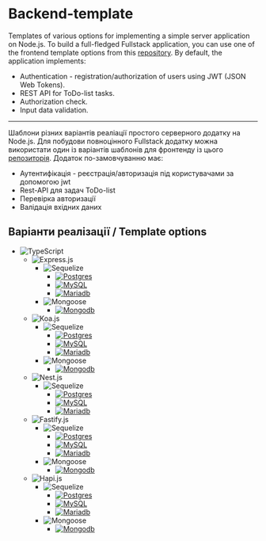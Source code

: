 # Backend-template

Templates of various options for implementing a simple server application on Node.js.
To build a full-fledged Fullstack application, you can use one of the frontend template options from this [repository](https://github.com/Smaylukk/frontend-template).
By default, the application implements:

- Authentication - registration/authorization of users using JWT (JSON Web Tokens).
- REST API for ToDo-list tasks.
- Authorization check.
- Input data validation.

---

Шаблони різних варіантів реаліації простого серверного додатку на Node.js.
Для побудови повноцінного Fullstack додатку можна використати один із варіантів шаблонів для фронтенду із цього [репозиторія](https://github.com/Smaylukk/frontend-template).
Додаток по-замовчуванню має:

- Аутентифікація - реєстрація/авторизація під користувачами за допомогою jwt
- Rest-API для задач ToDo-list
- Перевірка авторизації
- Валідація вхідних даних

## Варіанти реалізації / Template options

- ![TypeScript](https://img.shields.io/badge/typescript-%23007ACC.svg?style=for-the-badge&logo=typescript&logoColor=white)
  - ![Express.js](https://img.shields.io/badge/express.js-%23404d59.svg?style=for-the-badge&logo=express&logoColor=%2361DAFB)
    - ![Sequelize](https://img.shields.io/badge/Sequelize-52B0E7?style=for-the-badge&logo=Sequelize&logoColor=white)
      - [![Postgres](https://img.shields.io/badge/postgres-%23316192.svg?style=for-the-badge&logo=postgresql&logoColor=white)](https://github.com/Smaylukk/backend-template/tree/express/ts-express-seq-pg-auth)
      - [![MySQL](https://img.shields.io/badge/MySQL-ffC841?style=for-the-badge&logo=mysql&logoColor=black)](https://github.com/Smaylukk/backend-template/tree/express/ts-express-seq-mysql-auth)
      - [![Mariadb](https://img.shields.io/badge/MariaDB-003545?style=for-the-badge&logo=mariadb&logoColor=white)](https://github.com/Smaylukk/backend-template/tree/express/ts-express-seq-maria-auth)
    - ![Mongoose](https://img.shields.io/badge/Mongoose-6244E7?style=for-the-badge&logo=Sequelize&logoColor=white)
      - [![Mongodb](https://img.shields.io/badge/MongoDB-4EA94B?style=for-the-badge&logo=mongodb&logoColor=white)](https://github.com/Smaylukk/backend-template/tree/express/ts-express-mongoose-mongo-auth)
  - ![Koa.js](https://img.shields.io/badge/koa.js-%234d59.svg?style=for-the-badge&logoColor=%2361DAFB)
    - ![Sequelize](https://img.shields.io/badge/Sequelize-52B0E7?style=for-the-badge&logo=Sequelize&logoColor=white)
      - [![Postgres](https://img.shields.io/badge/postgres-%23316192.svg?style=for-the-badge&logo=postgresql&logoColor=white)](https://github.com/Smaylukk/backend-template/tree/koa/ts-koa-seq-pg-auth)
      - [![MySQL](https://img.shields.io/badge/MySQL-ffC841?style=for-the-badge&logo=mysql&logoColor=black)](https://github.com/Smaylukk/backend-template/tree/koa/ts-koa-seq-mysql-auth)
      - [![Mariadb](https://img.shields.io/badge/MariaDB-003545?style=for-the-badge&logo=mariadb&logoColor=white)](https://github.com/Smaylukk/backend-template/tree/koa/ts-koa-seq-mariadb-auth)
    - ![Mongoose](https://img.shields.io/badge/Mongoose-6244E7?style=for-the-badge&logo=Sequelize&logoColor=white)
      - [![Mongodb](https://img.shields.io/badge/MongoDB-4EA94B?style=for-the-badge&logo=mongodb&logoColor=white)](https://github.com/Smaylukk/backend-template/tree/koa/ts-koa-mongoose-mongo-auth)
  - ![Nest.js](https://img.shields.io/badge/nestjs-E0234E?style=for-the-badge&logo=nestjs&logoColor=white)
    - ![Sequelize](https://img.shields.io/badge/Sequelize-52B0E7?style=for-the-badge&logo=Sequelize&logoColor=white)
      - [![Postgres](https://img.shields.io/badge/postgres-%23316192.svg?style=for-the-badge&logo=postgresql&logoColor=white)](https://github.com/Smaylukk/backend-template/tree/nest/ts-nest-seq-pg-auth)
      - [![MySQL](https://img.shields.io/badge/MySQL-ffC841?style=for-the-badge&logo=mysql&logoColor=black)](https://github.com/Smaylukk/backend-template/tree/nest/ts-nest-seq-mysql-auth)
      - [![Mariadb](https://img.shields.io/badge/MariaDB-003545?style=for-the-badge&logo=mariadb&logoColor=white)](https://github.com/Smaylukk/backend-template/tree/nest/ts-nest-seq-mariadb-auth)
  - ![Fastify.js](https://img.shields.io/badge/fastify-202020?style=for-the-badge&logo=fastify&logoColor=white)
    - ![Sequelize](https://img.shields.io/badge/Sequelize-52B0E7?style=for-the-badge&logo=Sequelize&logoColor=white)
      - [![Postgres](https://img.shields.io/badge/postgres-%23316192.svg?style=for-the-badge&logo=postgresql&logoColor=white)](https://github.com/Smaylukk/backend-template/tree/fastify/ts-fastify-seq-pg-auth)
      - [![MySQL](https://img.shields.io/badge/MySQL-ffC841?style=for-the-badge&logo=mysql&logoColor=black)](https://github.com/Smaylukk/backend-template/tree/fastify/ts-fastify-seq-mysql-auth)
      - [![Mariadb](https://img.shields.io/badge/MariaDB-003545?style=for-the-badge&logo=mariadb&logoColor=white)](https://github.com/Smaylukk/backend-template/tree/fastify/ts-fastify-seq-maria-auth)
    - ![Mongoose](https://img.shields.io/badge/Mongoose-6244E7?style=for-the-badge&logo=Sequelize&logoColor=white)
      - [![Mongodb](https://img.shields.io/badge/MongoDB-4EA94B?style=for-the-badge&logo=mongodb&logoColor=white)](https://github.com/Smaylukk/backend-template/tree/fastify/ts-fastify-mongoose-mongo-auth)
  - ![Hapi.js](https://img.shields.io/badge/hapi-123?style=for-the-badge&logo=hapi&logoColor=white)
    - ![Sequelize](https://img.shields.io/badge/Sequelize-52B0E7?style=for-the-badge&logo=Sequelize&logoColor=white)
      - [![Postgres](https://img.shields.io/badge/postgres-%23316192.svg?style=for-the-badge&logo=postgresql&logoColor=white)](https://github.com/Smaylukk/backend-template/tree/hapi/ts-hapi-seq-pg-auth)
      - [![MySQL](https://img.shields.io/badge/MySQL-ffC841?style=for-the-badge&logo=mysql&logoColor=black)](https://github.com/Smaylukk/backend-template/tree/hapi/ts-hapi-seq-mysql-auth)
      - [![Mariadb](https://img.shields.io/badge/MariaDB-003545?style=for-the-badge&logo=mariadb&logoColor=white)](https://github.com/Smaylukk/backend-template/tree/hapi/ts-hapi-seq-maria-auth)
    - ![Mongoose](https://img.shields.io/badge/Mongoose-6244E7?style=for-the-badge&logo=Sequelize&logoColor=white)
      - [![Mongodb](https://img.shields.io/badge/MongoDB-4EA94B?style=for-the-badge&logo=mongodb&logoColor=white)](https://github.com/Smaylukk/backend-template/tree/hapi/ts-hapi-mongoose-mongo-auth)
